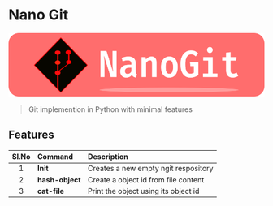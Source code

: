 # Nano Git

![Banner-NanoGit](./nanogit/docs/images/Banner_NanoGit.png)
>
> Git implemention in Python with minimal features
>


## Features
| Sl.No | Command         | Description                          |
| :---: | :---            | :---                                 |
| 1     | **Init**        | Creates a new empty ngit respository |
| 2     | **hash-object** | Create a object id from file content |
| 3     | **cat-file**    | Print the object using its object id |

